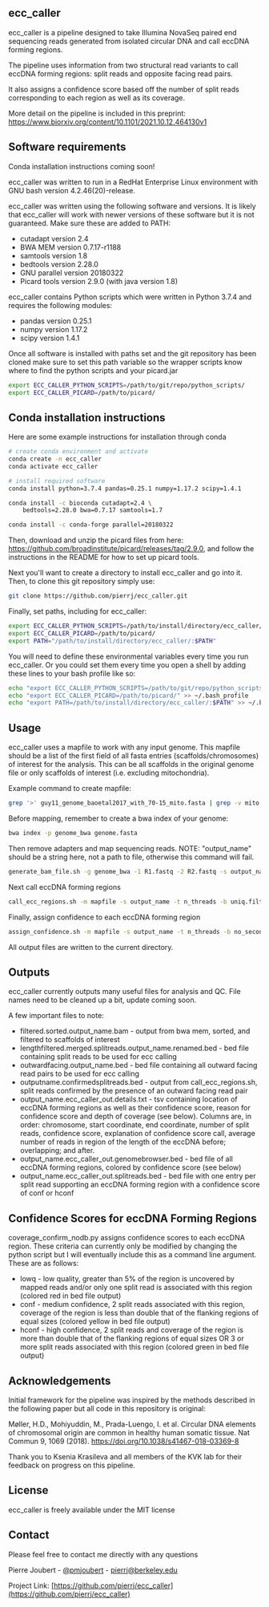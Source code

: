 <!-- ecc_caller -->
## ecc_caller

ecc_caller is a pipeline designed to take Illumina NovaSeq paired end sequencing reads generated from isolated circular DNA and call eccDNA forming regions.

The pipeline uses information from two structural read variants to call eccDNA forming regions: split reads and opposite facing read pairs.

It also assigns a confidence score based off the number of split reads corresponding to each region as well as its coverage.

More detail on the pipeline is included in this preprint:
https://www.biorxiv.org/content/10.1101/2021.10.12.464130v1

## Software requirements

Conda installation instructions coming soon!

ecc_caller was written to run in a RedHat Enterprise Linux environment with GNU bash version 4.2.46(20)-release.

ecc_caller was written using the following software and versions. It is likely that ecc_caller will work with newer versions of these software but it is not guaranteed. Make sure these are added to PATH:
* cutadapt version 2.4
* BWA MEM version 0.7.17-r1188 
* samtools version 1.8
* bedtools version 2.28.0
* GNU parallel version 20180322
* Picard tools version 2.9.0 (with java version 1.8)

ecc_caller contains Python scripts which were written in Python 3.7.4 and requires the following modules:
* pandas version 0.25.1
* numpy version 1.17.2
* scipy version 1.4.1

Once all software is installed with paths set and the git repository has been cloned make sure to set this path variable so the wrapper scripts know where to find the python scripts and your picard.jar
   ```sh
   export ECC_CALLER_PYTHON_SCRIPTS=/path/to/git/repo/python_scripts/
   export ECC_CALLER_PICARD=/path/to/picard/
   ```

## Conda installation instructions

Here are some example instructions for installation through conda

   ```sh
   # create conda environment and activate
   conda create -n ecc_caller
   conda activate ecc_caller

   # install required software
   conda install python=3.7.4 pandas=0.25.1 numpy=1.17.2 scipy=1.4.1

   conda install -c bioconda cutadapt=2.4 \
       bedtools=2.28.0 bwa=0.7.17 samtools=1.7

   conda install -c conda-forge parallel=20180322
   ```
 Then, download and unzip the picard files from here: https://github.com/broadinstitute/picard/releases/tag/2.9.0, and follow the instructions in the README for how to set up picard tools.
 
 Next you'll want to create a directory to install ecc_caller and go into it. Then, to clone this git repository simply use:
 
   ```sh
   git clone https://github.com/pierrj/ecc_caller.git
   ```
 
 Finally, set paths, including for ecc_caller:
 
   ```sh
   export ECC_CALLER_PYTHON_SCRIPTS=/path/to/install/directory/ecc_caller/python_scripts/
   export ECC_CALLER_PICARD=/path/to/picard/
   export PATH="/path/to/install/directory/ecc_caller/:$PATH"
   ```
You will need to define these environmental variables every time you run ecc_caller. Or you could set them every time you open a shell by adding these lines to your bash profile like so:

   ```sh
   echo "export ECC_CALLER_PYTHON_SCRIPTS=/path/to/git/repo/python_scripts/" >> ~/.bash_profile
   echo "export ECC_CALLER_PICARD=/path/to/picard/" >> ~/.bash_profile
   echo "export PATH=/path/to/install/directory/ecc_caller/:$PATH" >> ~/.bash_profile
   ```

<!-- USAGE EXAMPLES -->
## Usage

ecc_caller uses a mapfile to work with any input genome. This mapfile should be a list of the first field of all fasta entries (scaffolds/chromosomes) of interest for the analysis. This can be all scaffolds in the original genome file or only scaffolds of interest (i.e. excluding mitochondria).

Example command to create mapfile:
   ```sh
   grep '>' guy11_genome_baoetal2017_with_70-15_mito.fasta | grep -v mito | awk '{print substr($1,2)}' > mapfile
   ```

Before mapping, remember to create a bwa index of your genome:
   ```sh
   bwa index -p genome_bwa genome.fasta 
   ```

Then remove adapters and map sequencing reads. NOTE: "output_name" should be a string here, not a path to file, otherwise this command will fail.
   ```sh
   generate_bam_file.sh -g genome_bwa -1 R1.fastq -2 R2.fastq -s output_name -t n_threads -m mapfile
   ```
   
Next call eccDNA forming regions
   ```sh
   call_ecc_regions.sh -m mapfile -s output_name -t n_threads -b uniq.filtered.sorted.output_name.bam -q multimapped.filtered.name_sorted.output_name.bam
   ```
   
Finally, assign confidence to each eccDNA forming region
   ```sh
   assign_confidence.sh -m mapfile -s output_name -t n_threads -b no_secondary.filtered.sorted.output_name.bam -r output_name.confirmedsplitreads.bed
   ```
   
All output files are written to the current directory.

## Outputs

ecc_caller currently outputs many useful files for analysis and QC. File names need to be cleaned up a bit, update coming soon.

A few important files to note:
* filtered.sorted.output_name.bam - output from bwa mem, sorted, and filtered to scaffolds of interest
* lengthfiltered.merged.splitreads.output_name.renamed.bed - bed file containing split reads to be used for ecc calling
* outwardfacing.output_name.bed - bed file containing all outward facing read pairs to be used for ecc calling
* outputname.confirmedsplitreads.bed - output from call_ecc_regions.sh, split reads confirmed by the presence of an outward facing read pair
* output_name.ecc_caller_out.details.txt - tsv containing location of eccDNA forming regions as well as their confidence score, reason for confidence score and depth of coverage (see below). Columns are, in order: chromosome, start coordinate, end coordinate, number of split reads, confidence score, explanation of confidence score call, average number of reads in region of the length of the eccDNA before; overlapping; and after.
* output_name.ecc_caller_out.genomebrowser.bed - bed file of all eccDNA forming regions, colored by confidence score (see below)
* output_name.ecc_caller_out.splitreads.bed - bed file with one entry per split read supporting an eccDNA forming region with a confidence score of conf or hconf

## Confidence Scores for eccDNA Forming Regions

coverage_confirm_nodb.py assigns confidence scores to each eccDNA region. These criteria can currently only be modified by changing the python script but I will eventually include this as a command line argument. These are as follows:
* lowq - low quality, greater than 5% of the region is uncovered by mapped reads and/or only one split read is associated with this region (colored red in bed file output)
* conf - medium confidence, 2 split reads associated with this region, coverage of the region is less than double that of the flanking regions of equal sizes (colored yellow in bed file output)
* hconf - high confidence, 2 split reads and coverage of the region is more than double that of the flanking regions of equal sizes OR 3 or more split reads associated with this region (colored green in bed file output)

## Acknowledgements

Initial framework for the pipeline was inspired by the methods described in the following paper but all code in this repository is original:

Møller, H.D., Mohiyuddin, M., Prada-Luengo, I. et al. Circular DNA elements of chromosomal origin are common in healthy human somatic tissue. Nat Commun 9, 1069 (2018). https://doi.org/10.1038/s41467-018-03369-8

Thank you to Ksenia Krasileva and all members of the KVK lab for their feedback on progress on this pipeline.

<!-- LICENSE -->
## License

ecc_caller is freely available under the MIT license

<!-- CONTACT -->
## Contact

Please feel free to contact me directly with any questions

Pierre Joubert - [@pmjoubert](https://twitter.com/pmjoubert) - pierrj@berkeley.edu

Project Link: [https://github.com/pierrj/ecc_caller](https://github.com/pierrj/ecc_caller)
